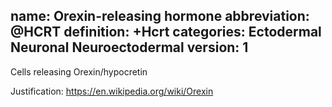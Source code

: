 name: Orexin-releasing hormone 
abbreviation: @HCRT 
definition: +Hcrt 
categories: Ectodermal Neuronal Neuroectodermal version: 1
---

Cells releasing Orexin/hypocretin

Justification:
https://en.wikipedia.org/wiki/Orexin

